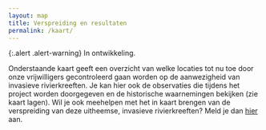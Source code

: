 ```yaml
---
layout: map
title: Verspreiding en resultaten
permalink: /kaart/
---
```


{:.alert .alert-warning} 
In ontwikkeling.

Onderstaande kaart geeft een overzicht van welke locaties tot nu toe door onze vrijwilligers gecontroleerd gaan worden op de aanwezigheid van invasieve rivierkreeften. Je kan hier ook de observaties die tijdens het project worden doorgegeven en de historische waarnemingen bekijken (zie kaart lagen). Wil je ook meehelpen met het in kaart brengen van de verspreiding van deze uitheemse, invasieve rivierkreeften? Meld je dan [hier](/aanmelden/) aan. 